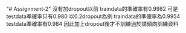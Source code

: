 "# Assignment-2" 
沒有加dropout以前 traindata的準確率有0.9982 可是testdata準確率只有0.980
以0.2dropout為例  traindata的準確率為0.9954 testdata準確率有0.984
因此加上dropout後才不訓練過於請傾向訓練資料

